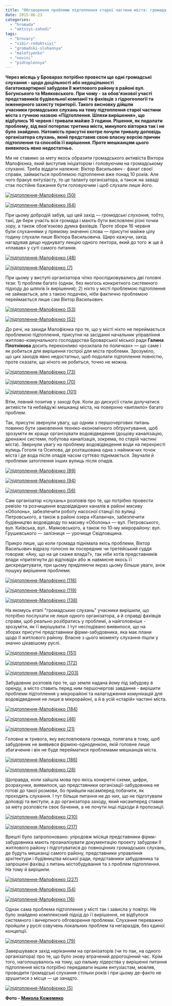 ```yaml
---
title: "Обговорення проблеми підтоплення старої частини міста: громада слухала, лектор «плавав»"
date: 2015-06-23
categories: 
  - "hromada"
  - "aktsiyi-zahodi"
tags: 
  - "brovary"
  - "vibir-redaktsiyi"
  - "gromadski-sluhannya"
  - "malofiyenko"
  - "novini"
  - "pidtoplennya"
---
```


**Через місяць у Броварах потрібно провести ще одні громадські слухання - щодо доцільності або недоцільності багатоквартирної забудови ІІ житлового району в районі вул. Богунського та Маяковського. При чому - за обов'язкової участі представників будівельної компанії та фахівців з гідрогеології та інженерного захисту території. Такого висновку дійшли учасники громадських слухань на тему підтоплення старої частини міста з гучною назвою «Підтоплення. Шляхи вирішення», що відбулись 16 червня і тривали майже 3 години. Рішення, як подолати проблему, від якої потерпає третина міста, минулого вівторка так і не було знайдено. Натомість присутні вкотре почули тривалу доповідь організатора слухань, який представив свою власну версію причин підтоплення та способів її вирішення. Проте мешканцям цього виявилось явно недостатньо.**

Ми не ставимо за мету якось образити громадського активіста Віктора Малофієнка, який виступив ініціатором і головуючим на громадському слуханні. Треба віддати належне: Віктор Васильович - фанат своєї справи, займається проблемою підтоплення вже понад 10 років. Але чого бракує ентузіасту, то це таланту організатора, а також на заваді стає постійне бажання бути головуючим і щоб слухали лише його.

[![підтоплення-Малофієнко (50)](https://mpz.brovary.org/wp-content/uploads/2015/06/pidtoplennya-Malofiyenko-50.jpg)](https://mpz.brovary.org/wp-content/uploads/2015/06/pidtoplennya-Malofiyenko-50.jpg)

[![підтоплення-Малофієнко (64)](https://mpz.brovary.org/wp-content/uploads/2015/06/pidtoplennya-Malofiyenko-641.jpg)](https://mpz.brovary.org/wp-content/uploads/2015/06/pidtoplennya-Malofiyenko-641.jpg)

При цьому добродій забув, що цей захід — _громадські слухання,_ тобто, такі, де бере участь вся громада і мають бути висловлені різні точки зору, а також обов'язково думка фахівців. Проте збори 16 червня були слуханнями у прямому значенні слова — присутні майже цілу годину слухали лише Віктора Васильовича. Щиро кажучи, захід нагадував дещо нуднувату лекцію одного лектора, який до того ж ще й «плавав» у суті самого питання.

[![підтоплення-Малофієнко (48)](https://mpz.brovary.org/wp-content/uploads/2015/06/pidtoplennya-Malofiyenko-48.jpg)](https://mpz.brovary.org/wp-content/uploads/2015/06/pidtoplennya-Malofiyenko-48.jpg)

[![підтоплення-Малофієнко (7)](https://mpz.brovary.org/wp-content/uploads/2015/06/pidtoplennya-Malofiyenko-7.jpg)](https://mpz.brovary.org/wp-content/uploads/2015/06/pidtoplennya-Malofiyenko-7.jpg)

При цьому у виступі організатора чітко прослідковувались дві головні тези: 1) проблем багато (однак, без якогось конкретного системного підходу до шляхів їх вирішення); 2) ніхто у місті проблемою підтоплення не займається, але з такою подачею, ніби фактично проблемою переймається лише сам Віктор Васильович.

[![підтоплення-Малофієнко (53)](https://mpz.brovary.org/wp-content/uploads/2015/06/pidtoplennya-Malofiyenko-53.jpg)](https://mpz.brovary.org/wp-content/uploads/2015/06/pidtoplennya-Malofiyenko-53.jpg)

[![підтоплення-Малофієнко (52)](https://mpz.brovary.org/wp-content/uploads/2015/06/pidtoplennya-Malofiyenko-52.jpg)](https://mpz.brovary.org/wp-content/uploads/2015/06/pidtoplennya-Malofiyenko-52.jpg)

До речі, на закиди Малофієнка про те, що у місті ніхто не переймається проблемою підтоплення, присутня на засіданні начальник управління житлово-комунального господарства Броварської міської ради **Галина Плотнікова** досить переконливо «розклала по поличках» — що саме і як робиться для вирішення гострої для міста проблеми. Зрозуміло, що цих заходів явно недостатньо, щоб подолати підтоплення повністю, проте сказати, що нічого не робиться, точно не можна.

[![підтоплення-Малофієнко (73)](https://mpz.brovary.org/wp-content/uploads/2015/06/pidtoplennya-Malofiyenko-73.jpg)](https://mpz.brovary.org/wp-content/uploads/2015/06/pidtoplennya-Malofiyenko-73.jpg)

[![підтоплення-Малофієнко (70)](https://mpz.brovary.org/wp-content/uploads/2015/06/pidtoplennya-Malofiyenko-70.jpg)](https://mpz.brovary.org/wp-content/uploads/2015/06/pidtoplennya-Malofiyenko-70.jpg)

[![підтоплення-Малофієнко (101)](https://mpz.brovary.org/wp-content/uploads/2015/06/pidtoplennya-Malofiyenko-101.jpg)](https://mpz.brovary.org/wp-content/uploads/2015/06/pidtoplennya-Malofiyenko-101.jpg)

Втім, певний позитив у заході був. Коли до дискусії стали долучатися активісти та небайдужі мешканці міста, на поверхню «виплило» багато проблем.

Так, присутні звернули увагу, що одним з першочергових питань повинно бути замовлення техніко-економічного обґрунтування, щоб зрозуміти як краще організувати водовідведення (дощову каналізацію, дренажні системи, побутова каналізація, зокрема, по старій частині міста). Звернули увагу на проблему водовідведення води на перехресті вулиць Гоголя та Осипова, де розташована одна з найнижчих точок міста і де вода після опадів часом суттєво піднімається. Звучали й проблеми затоплення інших вулиць після опадів.

[![підтоплення-Малофієнко (89)](https://mpz.brovary.org/wp-content/uploads/2015/06/pidtoplennya-Malofiyenko-89.jpg)](https://mpz.brovary.org/wp-content/uploads/2015/06/pidtoplennya-Malofiyenko-89.jpg)

[![підтоплення-Малофієнко (94)](https://mpz.brovary.org/wp-content/uploads/2015/06/pidtoplennya-Malofiyenko-94.jpg)](https://mpz.brovary.org/wp-content/uploads/2015/06/pidtoplennya-Malofiyenko-94.jpg)

[![підтоплення-Малофієнко (56)](https://mpz.brovary.org/wp-content/uploads/2015/06/pidtoplennya-Malofiyenko-56.jpg)](https://mpz.brovary.org/wp-content/uploads/2015/06/pidtoplennya-Malofiyenko-56.jpg)

Сам організатор «слухань» розповів про те, що потрібно провести ревізію та розчищення водовідвідних каналів в районі масиву «Оболонь», забезпечити роботу насосної станції по вулиці Петровського, а також в районі озера «Каланча», забезпечити будівництво водовідводу по масиву «Оболонь» — вул. Петровського, вул. Київська, вул.. Маяковського, а також по 10-му мікрорайону: вул. Грушевського — залізниця — урочище Свідловщина.

Прикро лише, що коли громада піднімала якісь проблеми, Віктор Васильович відразу голосно як посередник чи третейський суддя говорив: «Ану, що на це скаже влада?», так ніби хотів представників влади «притягнути до відповіді» або ж навмисне якось її дискредитувати, при цьому приділяючи якраз цьому більше уваги, аніж пошуку вирішення проблеми.

[![підтоплення-Малофієнко (118)](https://mpz.brovary.org/wp-content/uploads/2015/06/pidtoplennya-Malofiyenko-118.jpg)](https://mpz.brovary.org/wp-content/uploads/2015/06/pidtoplennya-Malofiyenko-118.jpg)

[![підтоплення-Малофієнко (119)](https://mpz.brovary.org/wp-content/uploads/2015/06/pidtoplennya-Malofiyenko-119.jpg)](https://mpz.brovary.org/wp-content/uploads/2015/06/pidtoplennya-Malofiyenko-119.jpg)

[![підтоплення-Малофієнко (138)](https://mpz.brovary.org/wp-content/uploads/2015/06/pidtoplennya-Malofiyenko-138.jpg)](https://mpz.brovary.org/wp-content/uploads/2015/06/pidtoplennya-Malofiyenko-138.jpg)

На якомусь етапі "громадських слухань" учасники вирішили, що потрібно послухати не лише одного організатора, а й справді фахівців справи, щоб реально розібратись у проблемі, а найголовніше - зрозуміти, як її вирішувати. І тут несподівано виявилося, що на зборах присутні представники фірми-забудовника, яка має плани щодо ІІ житлового району. Власне з цього моменту слухання пішли у значно цікавішому руслі.

[![підтоплення-Малофієнко (151)](https://mpz.brovary.org/wp-content/uploads/2015/06/pidtoplennya-Malofiyenko-151.jpg)](https://mpz.brovary.org/wp-content/uploads/2015/06/pidtoplennya-Malofiyenko-151.jpg)

[![підтоплення-Малофієнко (172)](https://mpz.brovary.org/wp-content/uploads/2015/06/pidtoplennya-Malofiyenko-172.jpg)](https://mpz.brovary.org/wp-content/uploads/2015/06/pidtoplennya-Malofiyenko-172.jpg)

[![підтоплення-Малофієнко (203)](https://mpz.brovary.org/wp-content/uploads/2015/06/pidtoplennya-Malofiyenko-203.jpg)](https://mpz.brovary.org/wp-content/uploads/2015/06/pidtoplennya-Malofiyenko-203.jpg)

Забудовник розповів про те, що земля надана йому під забудову в оренду, а місто ставить перед ним першочергові завдання - вирішити проблеми підтоплення у мікрорайоні та налагодження комунікацій для водовідведення не лише в мікрорайоні, а й в усій «старій» частині міста.

[![підтоплення-Малофієнко (184)](https://mpz.brovary.org/wp-content/uploads/2015/06/pidtoplennya-Malofiyenko-184.jpg)](https://mpz.brovary.org/wp-content/uploads/2015/06/pidtoplennya-Malofiyenko-184.jpg)

[![підтоплення-Малофієнко (46)](https://mpz.brovary.org/wp-content/uploads/2015/06/pidtoplennya-Malofiyenko-46.jpg)](https://mpz.brovary.org/wp-content/uploads/2015/06/pidtoplennya-Malofiyenko-46.jpg)

[![підтоплення-Малофієнко (21)](https://mpz.brovary.org/wp-content/uploads/2015/06/pidtoplennya-Malofiyenko-21.jpg)](https://mpz.brovary.org/wp-content/uploads/2015/06/pidtoplennya-Malofiyenko-21.jpg)

Головна ж тривога, яку висловлювала громада, полягала в тому, щоб забудовник не виявився фірмою-одноденкою, якій головне лише збагачення і він не буде перейматися проблемами мешканців міста.

[![підтоплення-Малофієнко (186)](https://mpz.brovary.org/wp-content/uploads/2015/06/pidtoplennya-Malofiyenko-186.jpg)](https://mpz.brovary.org/wp-content/uploads/2015/06/pidtoplennya-Malofiyenko-186.jpg)

[![підтоплення-Малофієнко (28)](https://mpz.brovary.org/wp-content/uploads/2015/06/pidtoplennya-Malofiyenko-28.jpg)](https://mpz.brovary.org/wp-content/uploads/2015/06/pidtoplennya-Malofiyenko-28.jpg)

Щоправда, коли зайшла мова про якісь конкретні схеми, цифри, розрахунки, виявилося, що представники організації-забудовника не готові до такої розмови, бо прийшли насамперед побачити, як проходять слухання. І тут більше питання не до них, що не підготували доповіді та виступи, а до організатора заходу, який насамперед ставив за мету розповісти своє бачення, а не почути інші підходи й пропозиції.

[![підтоплення-Малофієнко (210)](https://mpz.brovary.org/wp-content/uploads/2015/06/pidtoplennya-Malofiyenko-210.jpg)](https://mpz.brovary.org/wp-content/uploads/2015/06/pidtoplennya-Malofiyenko-210.jpg)

[![підтоплення-Малофієнко (217)](https://mpz.brovary.org/wp-content/uploads/2015/06/pidtoplennya-Malofiyenko-217.jpg)](https://mpz.brovary.org/wp-content/uploads/2015/06/pidtoplennya-Malofiyenko-217.jpg)

Врешті було запропоновано: упродовж місяця представники фірми-забудовника мають проаналізувати документацію проекту забудови ІІ житлового району і підготуватися до повноцінних громадських слухань, де будуть мешканці самого району, представники управління архітектури і будівництва міської ради, представники забудовника та запрошені фахівці з питань містобудування та з проблем підтоплення. На тому й вирішили.

[![підтоплення-Малофієнко (227)](https://mpz.brovary.org/wp-content/uploads/2015/06/pidtoplennya-Malofiyenko-227.jpg)](https://mpz.brovary.org/wp-content/uploads/2015/06/pidtoplennya-Malofiyenko-227.jpg)

[![підтоплення-Малофієнко (54)](https://mpz.brovary.org/wp-content/uploads/2015/06/pidtoplennya-Malofiyenko-54.jpg)](https://mpz.brovary.org/wp-content/uploads/2015/06/pidtoplennya-Malofiyenko-54.jpg)

[![підтоплення-Малофієнко (16)](https://mpz.brovary.org/wp-content/uploads/2015/06/pidtoplennya-Malofiyenko-16.jpg)](https://mpz.brovary.org/wp-content/uploads/2015/06/pidtoplennya-Malofiyenko-16.jpg)

Однак сама проблема підтоплення у місті так і зависла у повітрі. Не було знайдено комплексний підхід до її вирішення, не відбулося системного і вичерпного обговорення проблеми. Слухання переважно пройшли у руслі озвучень локальних проблем та негараздів, без єдиної концепції.

[![підтоплення-Малофієнко (79)](https://mpz.brovary.org/wp-content/uploads/2015/06/pidtoplennya-Malofiyenko-79.jpg)](https://mpz.brovary.org/wp-content/uploads/2015/06/pidtoplennya-Malofiyenko-79.jpg)

Завершувався захід наріканням на організаторів (чи то пак, на одного організатора) про те, що було знову втрачений дорогоцінний час. Крім того, наголошувалось на тому, що пальму лідерства у вирішенні питання підтоплення міста потрібно передавати іншим ентузіастам, мовляв, проводити громадські слухання стільки років і при цьому де-факто не зрушитися з місця — це занадто.

[![підтоплення-Малофієнко (5)](https://mpz.brovary.org/wp-content/uploads/2015/06/pidtoplennya-Malofiyenko-51.jpg)](https://mpz.brovary.org/wp-content/uploads/2015/06/pidtoplennya-Malofiyenko-51.jpg)

**Фото - [Микола Кожемяко](http://fotokray.com.ua)**
